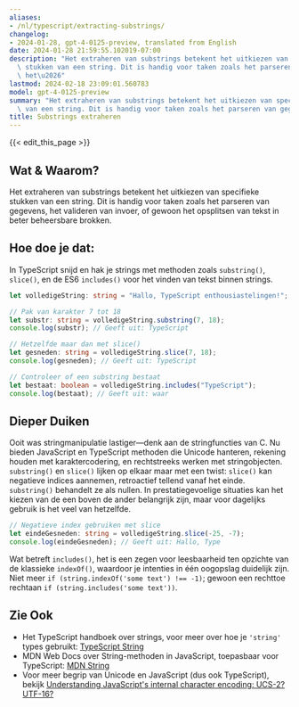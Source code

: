 ```yaml
---
aliases:
- /nl/typescript/extracting-substrings/
changelog:
- 2024-01-28, gpt-4-0125-preview, translated from English
date: 2024-01-28 21:59:55.102019-07:00
description: "Het extraheren van substrings betekent het uitkiezen van specifieke\
  \ stukken van een string. Dit is handig voor taken zoals het parseren van gegevens,\
  \ het\u2026"
lastmod: 2024-02-18 23:09:01.560783
model: gpt-4-0125-preview
summary: "Het extraheren van substrings betekent het uitkiezen van specifieke stukken\
  \ van een string. Dit is handig voor taken zoals het parseren van gegevens, het\u2026"
title: Substrings extraheren
---
```


{{< edit_this_page >}}

## Wat & Waarom?
Het extraheren van substrings betekent het uitkiezen van specifieke stukken van een string. Dit is handig voor taken zoals het parseren van gegevens, het valideren van invoer, of gewoon het opsplitsen van tekst in beter beheersbare brokken.

## Hoe doe je dat:
In TypeScript snijd en hak je strings met methoden zoals `substring()`, `slice()`, en de ES6 `includes()` voor het vinden van tekst binnen strings.

```TypeScript
let volledigeString: string = "Hallo, TypeScript enthousiastelingen!";

// Pak van karakter 7 tot 18
let substr: string = volledigeString.substring(7, 18);
console.log(substr); // Geeft uit: TypeScript

// Hetzelfde maar dan met slice()
let gesneden: string = volledigeString.slice(7, 18);
console.log(gesneden); // Geeft uit: TypeScript

// Controleer of een substring bestaat
let bestaat: boolean = volledigeString.includes("TypeScript");
console.log(bestaat); // Geeft uit: waar
```

## Dieper Duiken
Ooit was stringmanipulatie lastiger—denk aan de stringfuncties van C. Nu bieden JavaScript en TypeScript methoden die Unicode hanteren, rekening houden met karaktercodering, en rechtstreeks werken met stringobjecten. `substring()` en `slice()` lijken op elkaar maar met een twist: `slice()` kan negatieve indices aannemen, retroactief tellend vanaf het einde. `substring()` behandelt ze als nullen. In prestatiegevoelige situaties kan het kiezen van de een boven de ander belangrijk zijn, maar voor dagelijks gebruik is het veel van hetzelfde.

```TypeScript
// Negatieve index gebruiken met slice
let eindeGesneden: string = volledigeString.slice(-25, -7);
console.log(eindeGesneden); // Geeft uit: Hallo, Type
```

Wat betreft `includes()`, het is een zegen voor leesbaarheid ten opzichte van de klassieke `indexOf()`, waardoor je intenties in één oogopslag duidelijk zijn. Niet meer `if (string.indexOf('some text') !== -1)`; gewoon een rechttoe rechtaan `if (string.includes('some text'))`.

## Zie Ook
- Het TypeScript handboek over strings, voor meer over hoe je `'string'` types gebruikt: [TypeScript String](https://www.typescriptlang.org/docs/handbook/2/everyday-types.html#string)
- MDN Web Docs over String-methoden in JavaScript, toepasbaar voor TypeScript: [MDN String](https://developer.mozilla.org/en-US/docs/Web/JavaScript/Reference/Global_Objects/String)
- Voor meer begrip van Unicode en JavaScript (dus ook TypeScript), bekijk [Understanding JavaScript's internal character encoding: UCS-2? UTF-16?](http://mathiasbynens.be/notes/javascript-encoding)
